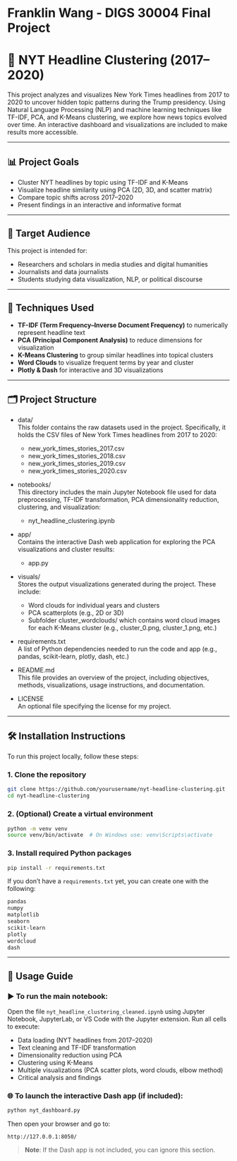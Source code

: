 # Franklin Wang - DIGS 30004 Final Project

# 📰 NYT Headline Clustering (2017–2020)

This project analyzes and visualizes New York Times headlines from 2017 to 2020 to uncover hidden topic patterns during the Trump presidency. Using Natural Language Processing (NLP) and machine learning techniques like TF-IDF, PCA, and K-Means clustering, we explore how news topics evolved over time. An interactive dashboard and visualizations are included to make results more accessible.

---

## 📊 Project Goals

- Cluster NYT headlines by topic using TF-IDF and K-Means
- Visualize headline similarity using PCA (2D, 3D, and scatter matrix)
- Compare topic shifts across 2017–2020
- Present findings in an interactive and informative format

---

## 🎯 Target Audience

This project is intended for:
- Researchers and scholars in media studies and digital humanities
- Journalists and data journalists
- Students studying data visualization, NLP, or political discourse

---

## 🧠 Techniques Used

- **TF-IDF (Term Frequency–Inverse Document Frequency)** to numerically represent headline text
- **PCA (Principal Component Analysis)** to reduce dimensions for visualization
- **K-Means Clustering** to group similar headlines into topical clusters
- **Word Clouds** to visualize frequent terms by year and cluster
- **Plotly & Dash** for interactive and 3D visualizations

---

## 🗂 Project Structure

- data/ </br>
This folder contains the raw datasets used in the project. Specifically, it holds the CSV files of New York Times headlines from 2017 to 2020:
  - new_york_times_stories_2017.csv
  - new_york_times_stories_2018.csv
  - new_york_times_stories_2019.csv
  - new_york_times_stories_2020.csv

- notebooks/ </br>
This directory includes the main Jupyter Notebook file used for data preprocessing, TF-IDF transformation, PCA dimensionality reduction, clustering, and visualization:
  - nyt_headline_clustering.ipynb

- app/ </br>
Contains the interactive Dash web application for exploring the PCA visualizations and cluster results:
  - app.py
  
- visuals/ </br>
Stores the output visualizations generated during the project. These include:
  - Word clouds for individual years and clusters
  - PCA scatterplots (e.g., 2D or 3D)
  - Subfolder cluster_wordclouds/ which contains word cloud images for each K-Means cluster (e.g., cluster_0.png, cluster_1.png, etc.)

- requirements.txt </br>
  A list of Python dependencies needed to run the code and app (e.g., pandas, scikit-learn, plotly, dash, etc.)

- README.md </br>
This file provides an overview of the project, including objectives, methods, visualizations, usage instructions, and documentation.

- LICENSE </br>
An optional file specifying the license for my project.

---

## 🛠️ Installation Instructions

To run this project locally, follow these steps:

### 1. Clone the repository

```bash
git clone https://github.com/yourusername/nyt-headline-clustering.git
cd nyt-headline-clustering
```

### 2. (Optional) Create a virtual environment

```bash
python -m venv venv
source venv/bin/activate  # On Windows use: venv\Scripts\activate
```

### 3. Install required Python packages

```bash
pip install -r requirements.txt
```

If you don’t have a `requirements.txt` yet, you can create one with the following:

```txt
pandas
numpy
matplotlib
seaborn
scikit-learn
plotly
wordcloud
dash
```

---

## 🚀 Usage Guide

### ▶️ To run the main notebook:

Open the file `nyt_headline_clustering_cleaned.ipynb` using Jupyter Notebook, JupyterLab, or VS Code with the Jupyter extension. Run all cells to execute:

- Data loading (NYT headlines from 2017–2020)
- Text cleaning and TF-IDF transformation
- Dimensionality reduction using PCA
- Clustering using K-Means
- Multiple visualizations (PCA scatter plots, word clouds, elbow method)
- Critical analysis and findings

### 🌐 To launch the interactive Dash app (if included):

```bash
python nyt_dashboard.py
```

Then open your browser and go to:

```
http://127.0.0.1:8050/
```

> **Note**: If the Dash app is not included, you can ignore this section.

